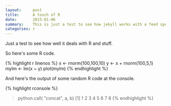 ```yaml
---
layout:     post
title:      A touch of R
date:       2015-01-06
summary:    This is just a test to see how jekyll works with a feed specifically for R
categories: r
---
```


Just a test to see how well it deals with R and stuff.

So here's some R code.

{% highlight r linenos %}
  x <- rnorm(100,100,10)
  y <- x + rnorm(100,5,1)
  mylm <- lm(x ~ y)
  plot(mylm)
{% endhighlight %}

And here's the output of some random R code at the console.

{% highlight rconsole %}
> python.call( "concat", a, b)
[1] 1 2 3 4 5 6 7 8
{% endhighlight %}
